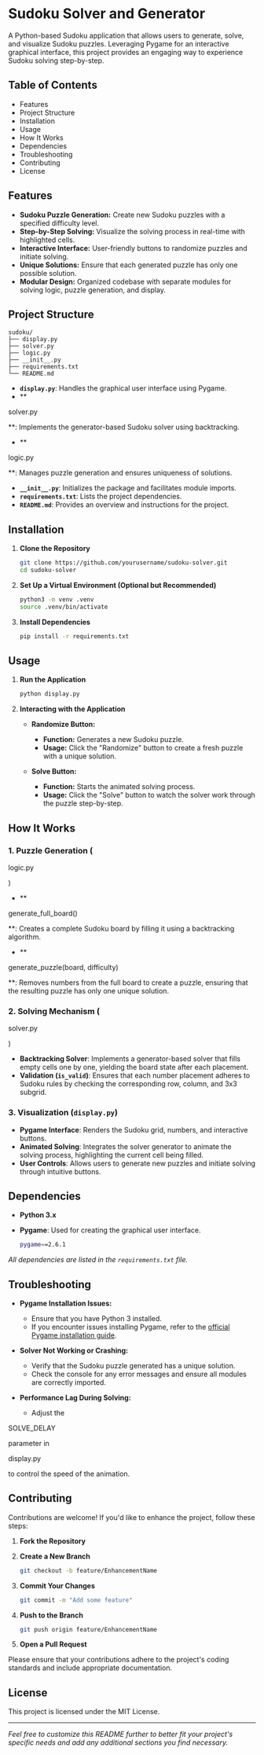 # Sudoku Solver and Generator

A Python-based Sudoku application that allows users to generate, solve, and visualize Sudoku puzzles. Leveraging Pygame for an interactive graphical interface, this project provides an engaging way to experience Sudoku solving step-by-step.

## Table of Contents

- Features
- Project Structure
- Installation
- Usage
- How It Works
- Dependencies
- Troubleshooting
- Contributing
- License

## Features

- **Sudoku Puzzle Generation:** Create new Sudoku puzzles with a specified difficulty level.
- **Step-by-Step Solving:** Visualize the solving process in real-time with highlighted cells.
- **Interactive Interface:** User-friendly buttons to randomize puzzles and initiate solving.
- **Unique Solutions:** Ensure that each generated puzzle has only one possible solution.
- **Modular Design:** Organized codebase with separate modules for solving logic, puzzle generation, and display.

## Project Structure

```
sudoku/
├── display.py
├── solver.py
├── logic.py
├── __init__.py
├── requirements.txt
└── README.md
```

- **`display.py`**: Handles the graphical user interface using Pygame.
- **

solver.py

**: Implements the generator-based Sudoku solver using backtracking.
- **

logic.py

**: Manages puzzle generation and ensures uniqueness of solutions.
- **`__init__.py`**: Initializes the package and facilitates module imports.
- **`requirements.txt`**: Lists the project dependencies.
- **`README.md`**: Provides an overview and instructions for the project.

## Installation

1. **Clone the Repository**

   ```sh
   git clone https://github.com/yourusername/sudoku-solver.git
   cd sudoku-solver
   ```

2. **Set Up a Virtual Environment (Optional but Recommended)**

   ```sh
   python3 -m venv .venv
   source .venv/bin/activate
   ```

3. **Install Dependencies**

   ```sh
   pip install -r requirements.txt
   ```

## Usage

1. **Run the Application**

   ```sh
   python display.py
   ```

2. **Interacting with the Application**

   - **Randomize Button:**
     - **Function:** Generates a new Sudoku puzzle.
     - **Usage:** Click the "Randomize" button to create a fresh puzzle with a unique solution.
   
   - **Solve Button:**
     - **Function:** Starts the animated solving process.
     - **Usage:** Click the "Solve" button to watch the solver work through the puzzle step-by-step.

## How It Works

### 1. Puzzle Generation (

logic.py

)

- **

generate_full_board()

**: Creates a complete Sudoku board by filling it using a backtracking algorithm.
- **

generate_puzzle(board, difficulty)

**: Removes numbers from the full board to create a puzzle, ensuring that the resulting puzzle has only one unique solution.

### 2. Solving Mechanism (

solver.py

)

- **Backtracking Solver**: Implements a generator-based solver that fills empty cells one by one, yielding the board state after each placement.
- **Validation (`is_valid`)**: Ensures that each number placement adheres to Sudoku rules by checking the corresponding row, column, and 3x3 subgrid.

### 3. Visualization (`display.py`)

- **Pygame Interface**: Renders the Sudoku grid, numbers, and interactive buttons.
- **Animated Solving**: Integrates the solver generator to animate the solving process, highlighting the current cell being filled.
- **User Controls**: Allows users to generate new puzzles and initiate solving through intuitive buttons.

## Dependencies

- **Python 3.x**
- **Pygame**: Used for creating the graphical user interface.

   ```sh
   pygame==2.6.1
   ```

*All dependencies are listed in the `requirements.txt` file.*

## Troubleshooting

- **Pygame Installation Issues:**
  - Ensure that you have Python 3 installed.
  - If you encounter issues installing Pygame, refer to the [official Pygame installation guide](https://www.pygame.org/wiki/GettingStarted).

- **Solver Not Working or Crashing:**
  - Verify that the Sudoku puzzle generated has a unique solution.
  - Check the console for any error messages and ensure all modules are correctly imported.

- **Performance Lag During Solving:**
  - Adjust the 

SOLVE_DELAY

 parameter in 

display.py

 to control the speed of the animation.

## Contributing

Contributions are welcome! If you'd like to enhance the project, follow these steps:

1. **Fork the Repository**

2. **Create a New Branch**

   ```sh
   git checkout -b feature/EnhancementName
   ```

3. **Commit Your Changes**

   ```sh
   git commit -m "Add some feature"
   ```

4. **Push to the Branch**

   ```sh
   git push origin feature/EnhancementName
   ```

5. **Open a Pull Request**

Please ensure that your contributions adhere to the project's coding standards and include appropriate documentation.

## License

This project is licensed under the MIT License.

---

*Feel free to customize this README further to better fit your project's specific needs and add any additional sections you find necessary.*
